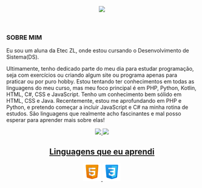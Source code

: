 <!-- Olá mensagem de apresentação com animação -->
<p align="center">
  <img src="https://readme-typing-svg.herokuapp.com/?lines=Seja+bem-vindo;Meu+nome+é;Eduarda&center=true&width=380&height=45">
</p>


<!-- Foto -->
<p align="center">
  <img src="[https://img.icons8.com/?size=100&id=OekWdZr7M4hU&format=png&color=000000](https://img.icons8.com/?size=100&id=118553&format=png&color=000000)"  alt="" height="200"/>
</p>

<H3> SOBRE MIM </H3>
<p>Eu sou um aluna da Etec ZL, onde estou cursando o Desenvolvimento de Sistema(DS).
  
Ultimamente, tenho dedicado parte do meu dia para estudar programação, seja com exercícios ou criando algum site ou programa apenas para praticar ou por puro hobby. Estou tentando ter conhecimentos em todas as linguagens do meu curso, mas meu foco principal é em PHP, Python, Kotlin, HTML, C#, CSS e JavaScript. Tenho um conhecimento bem sólido em HTML, CSS e Java.
Recentemente, estou me aprofundando em PHP e Python, e pretendo começar a incluir JavaScript e C# na minha rotina de estudos. São linguagens que realmente acho fascinantes e mal posso esperar para aprender mais sobre elas!</p>


<div align="center">
  <a href="https://github.com/EduardaSerapili">
  <img height="180em" src="https://github-readme-stats.vercel.app/api?username=EduardaSerapili&show_icons=true&theme=dark&include_all_commits=true&count_private=true"/>
  <img height="180em" src="https://github-readme-stats.vercel.app/api/top-langs/?username=EduardaSerapili&layout=compact&langs_count=7&theme=dark"/>

</div>
                                          
        
<!-- Ícones de linguagens -->
<h2 align="center">Linguagens que eu aprendi</h2>
<p align="center">
  <img src="html.png"/> 
  <img src="css.png"/>
</p>
